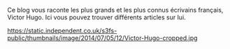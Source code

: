Ce blog vous raconte les plus grands et les plus connus écrivains français, Victor Hugo. 
Ici vous pouvez trouver différents articles sur lui.


https://static.independent.co.uk/s3fs-public/thumbnails/image/2014/07/05/12/Victor-Hugo-cropped.jpg
